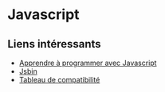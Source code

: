 # Javascript

## Liens intéressants

* [Apprendre à programmer avec Javascript](<https://openclassrooms.com/fr/courses/6175841-apprenez-a-programmer-avec-javascript>)
* [Jsbin](<https://jsbin.com/?js,console>)
* [Tableau de compatibilité](<https://kangax.github.io/compat-table/es6/>)

